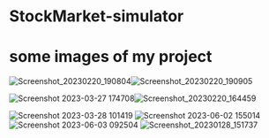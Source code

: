 # StockMarket-simulator

# some images of my project

![Screenshot_20230220_190804](https://github.com/Rishi-choudhary/StockMarket-simulator/assets/77925291/1b29f4be-2568-4131-b74c-8437ff4f212c)![Screenshot_20230220_190905](https://github.com/Rishi-choudhary/StockMarket-simulator/assets/77925291/87c377f9-6e88-4e1d-a6b7-01d1db9a0205)



![Screenshot 2023-03-27 174708](https://github.com/Rishi-choudhary/StockMarket-simulator/assets/77925291/8c81608e-6447-4d9e-aab4-e2fc83c1e849)![Screenshot_20230220_164459](https://github.com/Rishi-choudhary/StockMarket-simulator/assets/77925291/8189ef5c-9527-4f6a-96a2-a366dabc3b48)

![Screenshot 2023-03-28 101419](https://github.com/Rishi-choudhary/StockMarket-simulator/assets/77925291/470acef6-5831-4502-a2ee-f3d02b86b52c)
![Screenshot 2023-06-02 155014](https://github.com/Rishi-choudhary/StockMarket-simulator/assets/77925291/5123efbb-fcff-4287-aaf2-c84cdba8ac74)
![Screenshot 2023-06-03 092504](https://github.com/Rishi-choudhary/StockMarket-simulator/assets/77925291/a7cdd968-62fd-48cc-9cca-102c6731e017)
![Screenshot_20230128_151737](https://github.com/Rishi-choudhary/StockMarket-simulator/assets/77925291/9343c17b-4655-4228-bd65-d33baa1a21ce)
